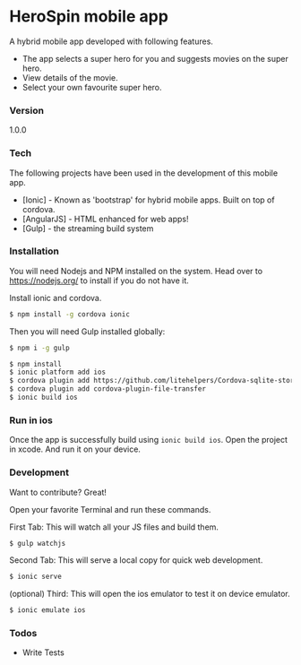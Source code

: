 # HeroSpin mobile app

A hybrid mobile app developed with following features.

  - The app selects a super hero for you and suggests movies on the super hero. 
  - View details of the movie. 
  - Select your own favourite super hero.
 
### Version
1.0.0

### Tech

The following projects have been used in the development of this mobile app. 

* [Ionic] - Known as 'bootstrap' for hybrid mobile apps. Built on top of cordova.
* [AngularJS] - HTML enhanced for web apps! 
* [Gulp] - the streaming build system

### Installation

You will need Nodejs and NPM installed on the system. Head over to https://nodejs.org/ to install if you do not have it. 


Install ionic and cordova. 

```sh
$ npm install -g cordova ionic
```

Then you will need Gulp installed globally:

```sh
$ npm i -g gulp
```

```sh
$ npm install
$ ionic platform add ios
$ cordova plugin add https://github.com/litehelpers/Cordova-sqlite-storage.git
$ cordova plugin add cordova-plugin-file-transfer
$ ionic build ios
```
### Run in ios
Once the app is successfully build using `ionic build ios`. Open the project in xcode. And run it on your device. 

### Development

Want to contribute? Great!

Open your favorite Terminal and run these commands.

First Tab: This will watch all your JS files and build them.
```sh
$ gulp watchjs
```

Second Tab: This will serve a local copy for quick web development. 
```sh
$ ionic serve
```

(optional) Third: This will open the ios emulator to test it on device emulator. 
```sh
$ ionic emulate ios
```

### Todos

 - Write Tests

